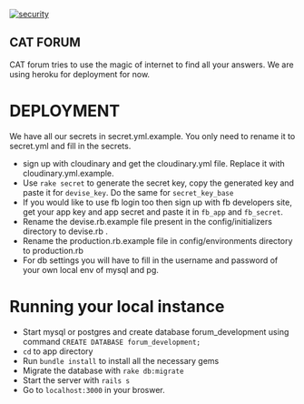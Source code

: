 [![security](https://hakiri.io/github/sonalkr132/cat-forum/github_master.svg)](https://hakiri.io/github/sonalkr132/cat-forum/github_master)

## CAT FORUM
CAT forum tries to use the magic of internet to find all your answers. We are using heroku for deployment for now.

# DEPLOYMENT

We have all our secrets in secret.yml.example. You only need to rename it to secret.yml and fill in the secrets.

* sign up with cloudinary and get the cloudinary.yml file. Replace it with cloudinary.yml.example.
* Use `rake secret` to generate the secret key, copy the generated key and paste it for `devise_key`. Do the same for `secret_key_base`
* If you would like to use fb login too then sign up with fb developers site, get your app key and app secret and paste it in `fb_app` and `fb_secret`.
* Rename the devise.rb.example file present in the config/initializers directory to devise.rb . 
* Rename the production.rb.example file in config/environments directory to production.rb
* For db settings you will have to fill in the username and password of your own local env of mysql and pg.

# Running your local instance

* Start mysql or postgres and create database forum_development using command `CREATE DATABASE forum_development;`
* `cd` to app directory
* Run `bundle install` to install all the necessary gems
* Migrate the database with `rake db:migrate`
* Start the server with `rails s`
* Go to `localhost:3000` in your broswer.
